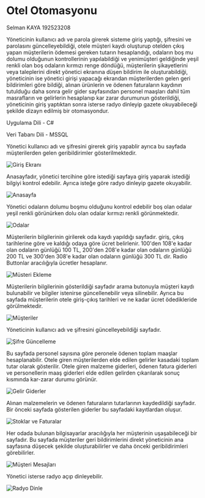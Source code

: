 # Otel Otomasyonu

Selman KAYA 192523208

Yöneticinin kullanıcı adı ve parola girerek sisteme giriş yaptığı, şifresini ve parolasını güncelleyebildiği, otele müşteri kaydı oluşturup otelden çıkış yapan müşterilerin ödemesi gereken tutarın hesaplandığı, odaların boş mu dolumu olduğunun kontrollerinin yapılabildiği ve yenimüşteri geldiğinde yeşil renkli olan boş odaların kırmızı renge döndüğü, müşterilerin şikayetlerini veya taleplerini direkt yönetici ekranına düşen bildirim ile oluşturabildiği, yöneticinin ise yönetici girişi yapacağı ekrandan müşterilerden gelen geri bildirimleri göre bildiği, alınan ürünlerin ve ödenen faturaların kaydının tutulduğu daha sonra gelir gider sayfasından personel maaşları dahil tüm masrafların ve gelirlerin hesaplanıp kar zarar durumunun gösterildiği, yöneticinin giriş yaptıktan sonra isterse radyo dinleyip gazete okuyabileceği şekilde dizayn edilmiş bir otomasyondur.


Uygulama Dili - C#

Veri Tabanı Dili - MSSQL

Yönetici kullanıcı adı ve şifresini girerek giriş yapablir ayrıca bu sayfada müşterilerden gelen geribildirimler gösterilmektedir.

![Giriş Ekranı](https://user-images.githubusercontent.com/106451074/170855236-94cb3135-b8a7-449f-8dd7-62b119986d24.PNG)

Anasayfadır, yönetici tercihine göre istediği sayfaya giriş yaparak istediği bilgiyi kontrol edebilir. Ayrıca isteğe göre radyo dinleyip gazete okuyabilir.

![Anasayfa](https://user-images.githubusercontent.com/106451074/170855247-05204d4e-c8da-42b3-9c21-168c36164b3d.PNG)

Yönetici odaların dolumu boşmu olduğunu kontrol edebilir boş olan odalar yeşil renkli görünürken dolu olan odalar kırmızı renkli görünmektedir.

![Odalar](https://user-images.githubusercontent.com/106451074/170855250-c14c87bb-9fe7-4c08-86d0-b08c9a39bd24.PNG)

Müşterilerin bilgilerinin girilerek oda kaydı yapıldığı sayfadır. giriş, çıkış tarihlerine göre ve kaldığı odaya göre ücret belirlenir. 100'den 108'e kadar olan odaların günlüğü 100 TL, 200'den 208'e kadar olan odaların günlüğü 200 TL ve 300'den 308'e kadar olan odaların günlüğü 300 TL dir. Radio Buttonlar aracılığıyla ücretler hesaplanır.

![Müsteri Ekleme](https://user-images.githubusercontent.com/106451074/170855251-487542e6-5bc4-4844-a0a6-d49540546fe1.PNG)

Müşterilerin bilgilerinin gösterildiği sayfadır arama butonuyla müşteri kaydı bulunabilir ve bilgiler istenirse güncellenebilir veya silinebilir. Ayrıca bu sayfada müşterilerin otele giriş-çıkış tarihleri ve ne kadar ücret ödedikleride görülmektedir.

![Müşteriler](https://user-images.githubusercontent.com/106451074/170855252-e59cdf27-9aaa-418b-96e7-694f1b975ba4.PNG)

Yöneticinin kullanıcı adı ve şifresini güncelleyebildiği sayfadır.

![Şifre Güncelleme](https://user-images.githubusercontent.com/106451074/170855258-93ef3ac7-ae92-4eb0-b2ea-75e32d9e1ba9.PNG)

Bu sayfada personel sayısına göre peronele ödenen toplam maaşlar hesaplanabilir. Otele giren müşterilerden elde edilen gelirler kasadaki toplam tutar olarak gösterilir. Otele giren malzeme giderleri, ödenen fatura giderleri ve personellerin maaş giderleri elde edilen gelirden çıkarılarak sonuç kısmında kar-zarar durumu görünür.

![Gelir Giderler](https://user-images.githubusercontent.com/106451074/170855264-38102e64-4e43-443d-a168-5fde43ded0a9.PNG)

Alınan malzemelerin ve ödenen faturaların tutarlarının kaydedildiği sayfadır. Bir önceki sayfada gösterilen giderler bu sayfadaki kayıtlardan oluşur. 

![Stoklar ve Faturalar](https://user-images.githubusercontent.com/106451074/170855265-efe2c702-2092-4056-816f-385250320de3.PNG)

Her odada bulunan bilgisayarlar aracılığıyla her müşterinin uşaşabileceği bir sayfadır. Bu sayfada müşteriler geri bildirimlerini direkt yöneticinin ana sayfasına düşecek şekilde oluşturabilirler ve daha önceki geribildirimleri görebilirler.

![Müşteri Mesajları](https://user-images.githubusercontent.com/106451074/170855268-0fa240a1-f352-4b29-89f5-9e02e69617cb.PNG)

Yönetici isterse radyo açıp dinleyebilir.

![Radyo Dinle](https://user-images.githubusercontent.com/106451074/170855269-93726e00-c2a1-42f2-991a-c1edca2e2c89.PNG)
